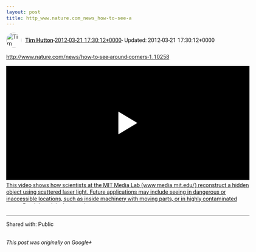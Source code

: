 ```yaml
---
layout: post
title: http_www.nature.com_news_how-to-see-a
---
```


<html><head><meta charset="utf-8"><title>&lt;a rel=&quot;nofollow&quot; target=&quot;_blank&quot; href=&quot;http://www.nature.com/news/how-to-see...</title><style>body {font: 11pt Roboto, Arial, sans-serif; max-width: 640px; margin: 24px;}.author-photo {border-radius: 50%; margin-right: 10px; width: 40px;}.author {font-weight: 500;}.main-content {margin: 15px 0 15px;}.post-title {font-weight: bold;}.location {display: block; margin-top: 15px;}.location img {float: left; margin-right: 5px; width: 20px;}.media-link {display: inline-block; max-width: 100%; vertical-align: top;}.media-link p {margin-top: 5px; max-height: 4em; overflow: scroll;}.media {max-height: 100vh; max-width: 100%;}.video-placeholder {background: black; display: flex; height: 300px; max-width: 100%; width: 640px;}.play-icon {border-bottom: 30px solid transparent; border-left: 50px solid white; border-top: 30px solid transparent; color: white; margin: auto;}.album {max-height: 800px; overflow: scroll; width: calc(100vw - 48px);}.album .media-link {margin-right: 5px; max-width: 250px;}.album .media {max-height: 250px;}.link-embed {border-top: 1px solid lightgrey; display: block; margin-top: 20px;}.link-embed img {max-width: 100%;}.inline-link-embed {display: block;}.inline-link-embed img {vertical-align: middle;}.link-title {display: inline-block; font-size: medium; font-weight: 300; padding-left: 1em;}.reshare-attribution {display: block; font-weight: bold; margin-bottom: 10px;}.poll-image {margin-bottom: 5px; max-height: 300px; max-width: 500px;}.poll-choice {align-items: center; display: flex; margin-bottom: 5px; max-width: 500px;}.poll-choice-percentage {background-color: lightblue; height: 100%; left: 0; position: absolute; z-index: -1;}.poll-choice-selected {margin-right: 5px;}.poll-choice-results {border: 1px solid lightgray; border-radius: 5px; display: flex; line-height: 40px; overflow: hidden; padding: 0 8px; position: relative;}.poll-choice-results, .poll-choice-description {flex-grow: 1; margin-right: 10px;}.poll-choice-image {width: 100%;}.poll-choice-image, .poll-choice-image img {max-height: 40px; max-width: 100px;}.poll-choice-votes {max-height: 100px; overflow: auto;}.plus-entity-embed {color: black; display: block; text-decoration: none;}.plus-entity-embed-cover-photo {max-height: 300px; max-width: 100%;}.plus-entity-embed-info {padding: 0 1em 1em;}.plus-entity-embed-info h2 {font-weight: 500; margin: 10px 0;}.plus-entity-embed-info p {font-size: small; margin: 0;}.collection-owner-avatar {border-radius: 50%; border: 2px solid white; height: 40px; margin-top: -22px;}.visibility {padding: 1em 0; border-top: 1px solid grey;}.post-activity {padding: 1em 0; border-top: 1px solid grey;}.comments {border-top: 1px solid gray; padding-top: 1em;}.comment + .comment {margin-top: 1em;}.comment .media-link, .comment .inline-link-embed {margin-top: 5px;}</style></head><body><div style="margin-bottom:1em;"><div style="display:flex; align-items:center"><img class="author-photo" src="https://lh4.googleusercontent.com/-epo4ZZKNqEw/AAAAAAAAAAI/AAAAAAAAVSU/qu3LpcHEnoQ/s64-c/photo.jpg" alt="Tim Hutton"><a href="https://plus.google.com/+TimHutton" target="_blank" class="author">Tim Hutton</a> - <a target="_blank" href="https://plus.google.com/+TimHutton/posts/N19kZytTWB1">2012-03-21 17:30:12+0000</a><span> - Updated: 2012-03-21 17:30:12+0000</span></div><div class="main-content"><a rel="nofollow" target="_blank" href="http://www.nature.com/news/how-to-see-around-corners-1.10258" class="ot-anchor bidi_isolate" jslog="10929; track:click" dir="ltr">http://www.nature.com/news/how-to-see-around-corners-1.10258</a></div><a href="http://www.youtube.com/watch?v=JWDocXPy-iQ" target="_blank" class="media-link"><div class="video-placeholder" title="This video shows how scientists at the MIT Media Lab (www.media.mit.edu/) reconstruct a hidden object using scattered laser light. Future applications may include seeing in dangerous or inaccessible locations, such as inside machinery with moving parts, or in highly contaminated areas. Read the original research: http://www.nature.com/ncomms/journal/v3/n3/full/ncomms1747.html Check out the researchers&#39; project URL: http://cornar.info And first author&#39;s web page http://web.mit.edu/~velten/www/ Animations by Sam Woolf: http://www.samwoolf.net/ Music by Jay Marsh (jay@jaymarshmusic.com)"><span class="play-icon"></span></div><p>This video shows how scientists at the MIT Media Lab (www.media.mit.edu/) reconstruct a hidden object using scattered laser light. Future applications may include seeing in dangerous or inaccessible locations, such as inside machinery with moving parts, or in highly contaminated areas. Read the original research: http://www.nature.com/ncomms/journal/v3/n3/full/ncomms1747.html Check out the researchers&#39; project URL: http://cornar.info And first author&#39;s web page http://web.mit.edu/~velten/www/ Animations by Sam Woolf: http://www.samwoolf.net/ Music by Jay Marsh (jay@jaymarshmusic.com)</p></a></div><div class="visibility">Shared with: Public</div></body></html>

<i>This post was originally on Google+</i>
